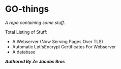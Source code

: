 # GO-things

_A repo containing some stuff._ 

Total Listing of Stuff\:

- A Webserver (Now Serving Pages Over TLS)
- Automatic Let'sEncrypt Certificates For Webserver
- A database

___Authored By Ze Jacobs Bros___